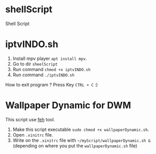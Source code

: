 # shellScript
Shell Script 

# iptvINDO.sh
1. Install mpv player `apt install mpv`.
2. Go to dir `sheelScript`
3. Run command `chmod +x iptvINDO.sh`
4. Run command `./iptvINDO.sh`

How to exit program ? Press Key `CTRL + C` :)

# Wallpaper Dynamic for DWM

This script use [feh](https://feh.finalrewind.org/) tool.
1. Make this script executable `sudo chmod +x wallpaperDynamic.sh`.
2. Open `.xinitrc` file.
3. Write on the `.xinitrc` file with `~/myScript/wallpaperDynamic.sh &` (depending on where you put the `wallpaperDynamic.sh` file)
